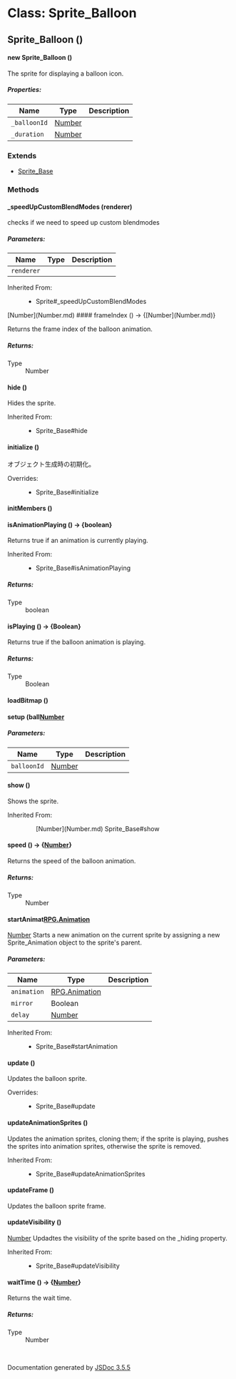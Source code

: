 # Class: Sprite_Balloon

## Sprite_Balloon ()

#### new Sprite_Balloon ()

The sprite for displaying a balloon icon.

##### Properties:

| Name | Type | Description |
| --- | --- | --- |
| `_balloonId` | [Number](Number.md) |  |
| `_duration` | [Number](Number.md) |  |

<dl>
</dl>

### Extends

* [Sprite_Base](Sprite_Base.md)

### Methods

#### _speedUpCustomBlendModes (renderer)


checks if we need to speed up custom blendmodes

##### Parameters:

| Name | Type | Description |
| --- | --- | --- |
| `renderer` |  |  |

<dl>
                <dt>Inherited From:</dt>
                <dd>
                    <ul>
                        <li>
                            <a>Sprite#_speedUpCustomBlendModes</a>
                        </li>
                    </ul>
                </dd>
            </dl>
[Number](Number.md)
#### frameIndex () → {[Number](Number.md)}


Returns the frame index of the balloon animation.
<dl>
</dl>

##### Returns:

<dl>
                <dt> Type </dt>
                <dd>
                    <span><a>Number</a></span>
                </dd>
            </dl>

#### hide ()


Hides the sprite.
<dl>
                <dt>Inherited From:</dt>
                <dd>
                    <ul>
                        <li>
                            <a>Sprite_Base#hide</a>
                        </li>
                    </ul>
                </dd>
            </dl>

#### initialize ()


 オブジェクト生成時の初期化。
<dl>
                <dt>Overrides:</dt>
                <dd>
                    <ul>
                        <li>
                            <a>Sprite_Base#initialize</a>
                        </li>
                    </ul>
                </dd>
            </dl>

#### initMembers ()

<dl>
</dl>

#### isAnimationPlaying () → {boolean}


Returns true if an animation is currently playing.
<dl>
                <dt>Inherited From:</dt>
                <dd>
                    <ul>
                        <li>
                            <a>Sprite_Base#isAnimationPlaying</a>
                        </li>
                    </ul>
                </dd>
            </dl>

##### Returns:

<dl>
                <dt> Type </dt>
                <dd>
                    <span>boolean</span>
                </dd>
            </dl>

#### isPlaying () → {Boolean}


Returns true if the balloon animation is playing.
<dl>
</dl>

##### Returns:

<dl>
                <dt> Type </dt>
                <dd>
                    <span>Boolean</span>
                </dd>
            </dl>

#### loadBitmap ()

<dl>
</dl>

#### setup (ball[Number](Number.md)

##### Parameters:

| Name | Type | Description |
| --- | --- | --- |
| `balloonId` | [Number](Number.md) |  |

<dl>
</dl>

#### show ()


Shows the sprite.
<dl>
                <dt>Inherited From:</dt>
                <dd>
                    <ul>
                 [Number](Number.md)
                            <a>Sprite_Base#show</a>
                        </li>
                    </ul>
                </dd>
            </dl>

#### speed () → {[Number](Number.md)}


Returns the speed of the balloon animation.
<dl>
</dl>

##### Returns:

<dl>
                <dt> Type </dt>
                <dd>
                    <span><a>Number</a></span>
                </dd>
            </dl>

#### startAnimat[RPG.Animation](RPG.Animation.md)

[Number](Number.md)
Starts a new animation on the current sprite by assigning a new Sprite_Animation object to the sprite's parent.

##### Parameters:

| Name | Type | Description |
| --- | --- | --- |
| `animation` | [RPG.Animation](RPG.Animation.md) |  |
| `mirror` | Boolean |  |
| `delay` | [Number](Number.md) |  |

<dl>
                <dt>Inherited From:</dt>
                <dd>
                    <ul>
                        <li>
                            <a>Sprite_Base#startAnimation</a>
                        </li>
                    </ul>
                </dd>
            </dl>

#### update ()


Updates the balloon sprite.
<dl>
                <dt>Overrides:</dt>
                <dd>
                    <ul>
                        <li>
                            <a>Sprite_Base#update</a>
                        </li>
                    </ul>
                </dd>
            </dl>

#### updateAnimationSprites ()


Updates the animation sprites, cloning them; if the sprite is playing, pushes the sprites into animation sprites, otherwise the sprite is removed.
<dl>
                <dt>Inherited From:</dt>
                <dd>
                    <ul>
                        <li>
                            <a>Sprite_Base#updateAnimationSprites</a>
                        </li>
                    </ul>
                </dd>
            </dl>

#### updateFrame ()


Updates the balloon sprite frame.
<dl>
</dl>

#### updateVisibility ()

[Number](Number.md)
Updadtes the visibility of the sprite based on the _hiding property.
<dl>
                <dt>Inherited From:</dt>
                <dd>
                    <ul>
                        <li>
                            <a>Sprite_Base#updateVisibility</a>
                        </li>
                    </ul>
                </dd>
            </dl>

#### waitTime () → {[Number](Number.md)}


Returns the wait time.
<dl>
</dl>

##### Returns:

<dl>
                <dt> Type </dt>
                <dd>
                    <span><a>Number</a></span>
                </dd>
            </dl>


 <br>

  Documentation generated by [JSDoc 3.5.5](https://github.com/jsdoc3/jsdoc)
